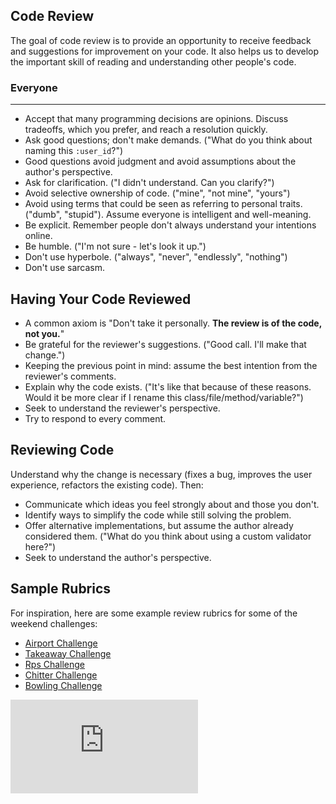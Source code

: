 ## Code Review

The goal of code review is to provide an opportunity to receive feedback and suggestions for improvement on your code.  It also helps us to develop the important skill of reading and understanding other people's code.

### Everyone
--------

* Accept that many programming decisions are opinions. Discuss tradeoffs, which
  you prefer, and reach a resolution quickly.
* Ask good questions; don't make demands. ("What do you think about naming this
  `:user_id`?")
* Good questions avoid judgment and avoid assumptions about the author's
  perspective.
* Ask for clarification. ("I didn't understand. Can you clarify?")
* Avoid selective ownership of code. ("mine", "not mine", "yours")
* Avoid using terms that could be seen as referring to personal traits. ("dumb",
  "stupid"). Assume everyone is intelligent and well-meaning.
* Be explicit. Remember people don't always understand your intentions online.
* Be humble. ("I'm not sure - let's look it up.")
* Don't use hyperbole. ("always", "never", "endlessly", "nothing")
* Don't use sarcasm.

Having Your Code Reviewed
-------------------------

* A common axiom is "Don't take it personally. **The review is of the code, not you.**"
* Be grateful for the reviewer's suggestions. ("Good call. I'll make that
  change.")
* Keeping the previous point in mind: assume the best intention from the reviewer's comments.
* Explain why the code exists. ("It's like that because of these reasons. Would
  it be more clear if I rename this class/file/method/variable?")
* Seek to understand the reviewer's perspective.
* Try to respond to every comment.

Reviewing Code
--------------

Understand why the change is necessary (fixes a bug, improves the user
experience, refactors the existing code). Then:

* Communicate which ideas you feel strongly about and those you don't.
* Identify ways to simplify the code while still solving the problem.
* Offer alternative implementations, but assume the author already considered
  them. ("What do you think about using a custom validator here?")
* Seek to understand the author's perspective.

Sample Rubrics
--------------
For inspiration, here are some example review rubrics for some of the weekend challenges:

* [Airport Challenge](https://github.com/makersacademy/airport_challenge/blob/master/docs/review.md)
* [Takeaway Challenge](https://github.com/makersacademy/takeaway-challenge/blob/master/docs/review.md)
* [Rps Challenge](https://github.com/makersacademy/rps-challenge/blob/master/docs/review.md)
* [Chitter Challenge](https://github.com/makersacademy/chitter-challenge/blob/master/docs/review.md)
* [Bowling Challenge](https://github.com/makersacademy/bowling-challenge/blob/master/docs/review.md)

![Tracking pixel](https://githubanalytics.herokuapp.com/course/how-to/code-review.md)
